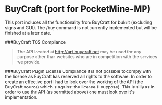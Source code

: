 BuyCraft (port for PocketMine-MP)
===========
This port includes all the functionality from BuyCraft for bukkit (excluding signs and GUI). The /buy command is not currently implemented but will be finished at a later date.


###BuyCraft TOS Compliance
> The API located at http://api.buycraft.net may be used for any purpose other than websites who are in competition with the services we provide.

###BuyCraft Plugin License Compliance
It is not possible to comply with the license as BuyCraft has reserved all rights to the software. In order to create an effective port I had to look over the working of the API (the BuyCraft source) which is against the license (I suppose). This is silly as in order to use the API (as permitted above) one must look over it's implementation.

